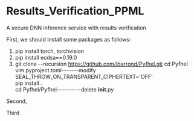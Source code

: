 # Results_Verification_PPML
A secure DNN inference service with results verification

First, we should install some packages as follows:

1. pip install torch, torchvision
2. pip install ecdsa==0.19.0
3. git clone --recursion https://github.com/ibarrond/Pyfhel.git
    cd Pyfhel
    <br>
    vim pyproject.toml-------modify SEAL_THROW_ON_TRANSPARENT_CIPHERTEXT='OFF'
    <br>
    pip install .
    <br>
    cd Pyfhel/Pyfhel----------delete __init__.py 

Second,

Third
